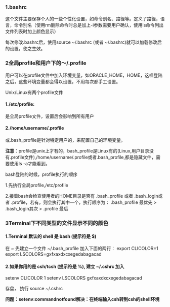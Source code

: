 ### 1.bashrc

这个文件主要保存个人的一些个性化设置，如命令别名、路径等。定义了路径，语言，命令别名（使用rm删除命令时总是加上-i参数需要用户确认，使用ls命令列出文件列表时加上颜色显示）

每次修改.bashrc后，使用source ~/.bashrc (或者 ~/.bashrc)就可以加载修改后的设置，使之生效。

### 2全局profile和用户下的～/.profile

用户可以在profile文件中加入环境变量，如ORACLE_HOME，HOME，这样登陆之后，这些环境变量都会得以设置，不用每次都手工设置。

Unix/Linux有两个profile文件

#### 1./etc/profile:

是全局profile文件，设置后会影响到所有用户

#### 2./home/username/.profile 

或.bash_profile是针对特定用户的，来配置自己的环境变量。

**注意**：profile是unix上才有的，bash_profile是Linux有的(Linux,用户目录没有.profile文件),/home/username/.profile或者.bash_profile,都是隐藏文件，需要使用ls -a才能看到。

bash登陆的时候，profile执行的顺序

1.先执行全局profile,/etc/profile

2.接着bash会检查使用者的HOME目录是否有 .bash_profile 或者 .bash_login或者 .profile，若有，则会执行其中一个，执行顺序为：
 .bash_profile 最优先 > .bash_login其次 > .profile 最后

### 3Terminal下不同类型的文件显示不同的颜色

#### 1.Terminal 默认的 shell 是 bash (提示符是 $)

在 ~ 先建立一个文件 ~/.bash_profile 
加入下面的两行：
export CLICOLOR=1
export LSCOLORS=gxfxaxdxcxegedabagacad

#### 2.如果你用的是 csh/tcsh (提示符是 %), 建立 ~/.cshrc 加入

setenv CLICOLOR 1
setenv LSCOLORS gxfxaxdxcxegedabagacad

存盘， 执行 source ~/.cshrc

**问题：setenv:commandnotfound解决：在终端输入csh转到csh的shell环境**